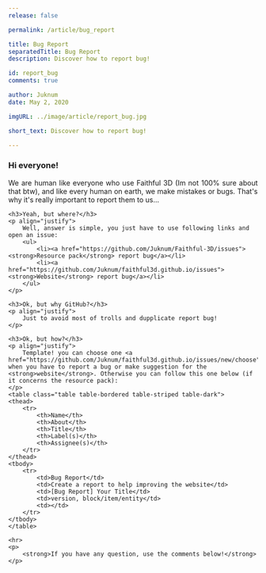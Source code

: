 ```yaml
---
release: false

permalink: /article/bug_report

title: Bug Report
separatedTitle: Bug Report
description: Discover how to report bug!

id: report_bug
comments: true

author: Juknum
date: May 2, 2020

imgURL: ../image/article/report_bug.jpg

short_text: Discover how to report bug!

---
```

<div class="container">
	<h3>Hi everyone!</h3>
	<p align="justify">
		We are human like everyone who use Faithful 3D (Im not 100% sure about that btw), and like every human on earth, we make mistakes or bugs. That's why it's really important to report them to us...
	</p>

	<h3>Yeah, but where?</h3>
	<p align="justify">
		Well, answer is simple, you just have to use following links and open an issue:
		<ul>
			<li><a href="https://github.com/Juknum/Faithful-3D/issues"><strong>Resource pack</strong> report bug</a></li>
			<li><a href="https://github.com/Juknum/faithful3d.github.io/issues"><strong>Website</strong> report bug</a></li>
		</ul>
	</p>

	<h3>Ok, but why GitHub?</h3>
	<p align="justify">
		Just to avoid most of trolls and dupplicate report bug!
	</p>

	<h3>Ok, but how?</h3>
	<p align="justify">
		Template! you can choose one <a href="https://github.com/Juknum/faithful3d.github.io/issues/new/choose">here</a> when you have to report a bug or make suggestion for the <strong>website</strong>. Otherwise you can follow this one below (if it concerns the resource pack):
	</p>
	<table class="table table-bordered table-striped table-dark">
	<thead>
		<tr>
			<th>Name</th>
			<th>About</th>
			<th>Title</th>
			<th>Label(s)</th>
			<th>Assignee(s)</th>
		</tr>
	</thead>
	<tbody>
		<tr>
			<td>Bug Report</td>
			<td>Create a report to help improving the website</td>
			<td>[Bug Report] Your Title</td>
			<td>version, block/item/entity</td>
			<td></td>
		</tr>
	</tbody>
	</table>
	
	<hr>
	<p>
		<strong>If you have any question, use the comments below!</strong>
	</p>
</div>